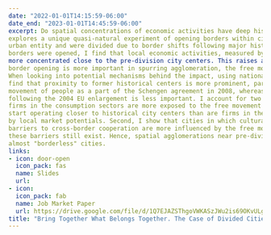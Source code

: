 ```yaml
---
date: "2022-01-01T14:15:59-06:00"
date_end: "2023-01-01T14:45:59-06:00"
excerpt: Do spatial concentrations of economic activities have deep historical roots in Europe? This paper
explores a unique quasi-natural experiment of opening borders within cities that were historically a single
urban entity and were divided due to border shifts following major historical conflicts. After inter-city
borders were opened, I find that local economic activities, measured by remotely sensed nightlight, became
more concentrated close to the pre-division city centers. This raises an important question: what type of
border opening is more important in spurring agglomeration, the free movement of goods or of people?
When looking into potential mechanisms behind the impact, using national business register databases, I
find that proximity to former historical centers is more prominent, particularly after allowance of the free
movement of people as a part of the Schengen agreement in 2008, whereas gaining broader market access
following the 2004 EU enlargement is less important. I account for two main channels. First, I show that
firms in the consumption sectors are more exposed to the free movement of people and are more likely to
start operating closer to historical city centers than are firms in the production sectors, which are less affected
by local market potentials. Second, I show that cities in which cultural and language differences are not
barriers to cross-border cooperation are more influenced by the free movement of people than cities where
these barriers still exist. Hence, spatial agglomerations near pre-division city centers are more apparent in
almost "borderless" cities.
links:
- icon: door-open
  icon_pack: fas
  name: Slides
  url: 
- icon: 
  icon_pack: fab
  name: Job Market Paper
  url: https://drive.google.com/file/d/1Q7EJAZSThgoVWKASzJWu2is69OKvULgA/view?usp=sharing
title: "Bring Together What Belongs Together. The Case of Divided Cities in Europe"
---
```


